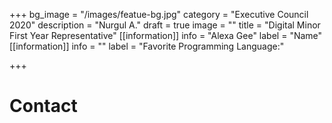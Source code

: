 +++
bg_image = "/images/featue-bg.jpg"
category = "Executive Council 2020"
description = "Nurgul A."
draft = true
image = ""
title = "Digital Minor First Year Representative"
[[information]]
info = "Alexa Gee"
label = "Name"
[[information]]
info = ""
label = "Favorite Programming Language:"

+++
# Contact